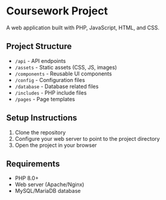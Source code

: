 # Coursework Project

A web application built with PHP, JavaScript, HTML, and CSS.

## Project Structure

- `/api` - API endpoints
- `/assets` - Static assets (CSS, JS, images)
- `/components` - Reusable UI components
- `/config` - Configuration files
- `/database` - Database related files
- `/includes` - PHP include files
- `/pages` - Page templates

## Setup Instructions

1. Clone the repository
2. Configure your web server to point to the project directory
3. Open the project in your browser

## Requirements

- PHP 8.0+
- Web server (Apache/Nginx)
- MySQL/MariaDB database 